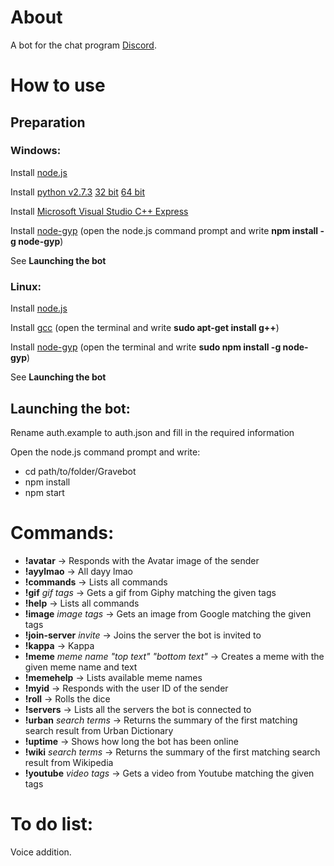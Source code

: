 # About
A bot for the chat program [Discord](https://discordapp.com/).

# How to use
## Preparation
### Windows:
Install [node.js](https://nodejs.org/en/)

Install [python v2.7.3](https://www.python.org) [32 bit](https://www.python.org/ftp/python/2.7.3/python-2.7.3.msi) [64 bit](https://www.python.org/ftp/python/2.7.3/python-2.7.3.amd64.msi)

Install [Microsoft Visual Studio C++ Express](http://go.microsoft.com/?linkid=9816758)

Install [node-gyp](https://github.com/nodejs/node-gyp) (open the node.js command prompt and write **npm install -g node-gyp**)

See **Launching the bot**

### Linux:
Install [node.js]()

Install [gcc](https://gcc.gnu.org) (open the terminal and write **sudo apt-get install g++**)

Install [node-gyp](https://github.com/nodejs/node-gyp) (open the terminal and write **sudo npm install -g node-gyp**)

See **Launching the bot**

## Launching the bot:
Rename auth.example to auth.json and fill in the required information

Open the node.js command prompt and write:
* cd path/to/folder/Gravebot
* npm install
* npm start

# Commands:
* **!avatar** -> Responds with the Avatar image of the sender
* **!ayylmao** -> All dayy lmao
* **!commands** -> Lists all commands
* **!gif** *gif tags* -> Gets a gif from Giphy matching the given tags
* **!help** -> Lists all commands
* **!image** *image tags* -> Gets an image from Google matching the given tags
* **!join-server** *invite* -> Joins the server the bot is invited to
* **!kappa** -> Kappa
* **!meme** *meme name* *"top text"* *"bottom text"* -> Creates a meme with the given meme name and text
* **!memehelp** -> Lists available meme names
* **!myid** -> Responds with the user ID of the sender
* **!roll** -> Rolls the dice
* **!servers** -> Lists all the servers the bot is connected to
* **!urban** *search terms* -> Returns the summary of the first matching search result from Urban Dictionary
* **!uptime** -> Shows how long the bot has been online
* **!wiki** *search terms* -> Returns the summary of the first matching search result from Wikipedia
* **!youtube** *video tags* -> Gets a video from Youtube matching the given tags

# To do list:
Voice addition.

